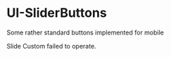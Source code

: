 # UI-SliderButtons
Some rather standard buttons implemented for mobile


Slide Custom failed to operate.